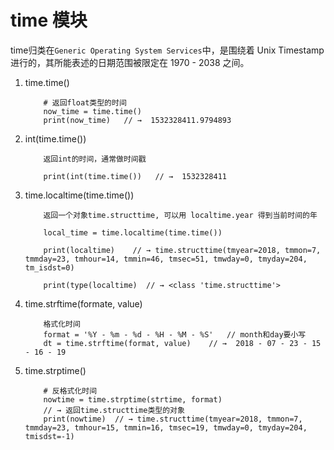 # time 模块

time归类在`Generic Operating System Services`中，是围绕着 Unix Timestamp 进行的，其所能表述的日期范围被限定在 1970 - 2038 之间。

1. time.time()
    ```
        # 返回float类型的时间
        now_time = time.time()
        print(now_time)   // →  1532328411.9794893
    ```

2. int(time.time())
    ```
        返回int的时间，通常做时间戳

        print(int(time.time())   // →  1532328411
    ```

3. time.localtime(time.time())
    ```
        返回一个对象time.structtime, 可以用 localtime.year 得到当前时间的年

        local_time = time.localtime(time.time())
        
        print(localtime)    // → time.structtime(tmyear=2018, tmmon=7, tmmday=23, tmhour=14, tmmin=46, tmsec=51, tmwday=0, tmyday=204, tm_isdst=0)
 
        print(type(localtime)  // → <class 'time.structtime'>
    ```

4. time.strftime(formate, value)
    ```
        格式化时间
        format = '%Y - %m - %d - %H - %M - %S'   // month和day要小写
        dt = time.strftime(format, value)    // →  2018 - 07 - 23 - 15 - 16 - 19
    ```

5. time.strptime()
    ```
        # 反格式化时间
        nowtime = time.strptime(strtime, format)
        // → 返回time.structtime类型的对象
        print(nowtime)  // → time.structtime(tmyear=2018, tmmon=7, tmmday=23, tmhour=15, tmmin=16, tmsec=19, tmwday=0, tmyday=204, tmisdst=-1)
    ```